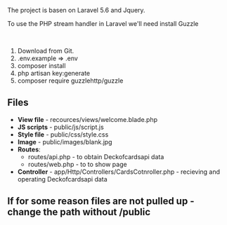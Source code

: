<p>The project is basen on Laravel 5.6 and Jquery.</p>
<p>To use the PHP stream handler in Laravel we'll need install Guzzle</p>
<br/>
<ol>
  <li>Download from Git.</li>
  <li>.env.example => .env</li>
  <li>composer install</li>
  <li>php artisan key:generate</li>
  <li>composer require guzzlehttp/guzzle</li>
</ol>

<h2>Files</h2>
<ul>
  <li><b>View file</b> - recources/views/welcome.blade.php</li>
  <li><b>JS scripts</b> - public/js/script.js</li>
  <li><b>Style file</b> - public/css/style.css</li>
  <li><b>Image</b> - public/images/blank.jpg</li>
  <li><b>Routes</b>: <br/>
    <ul>
      <li>routes/api.php - to obtain Deckofcardsapi data</li>
      <li>routes/web.php - to to show page</li>
   </ul>
  <li><b>Controller</b> - app/Http/Controllers/CardsCotnroller.php - recieving and operating Deckofcardsapi data</li>
</ul>

<h2>If for some reason files are not pulled up - change the path without /public</h2>
